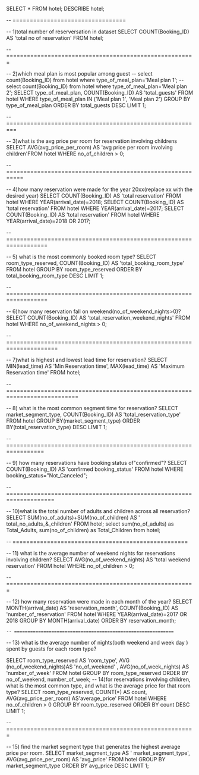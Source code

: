 SELECT * FROM hotel;
DESCRIBE hotel;


-- =================================

-- 1)total number of reserversation in dataset
SELECT COUNT(Booking_ID) AS 'total no of reservation' FROM hotel;

-- =======================================================

-- 2)which meal plan is most popular among guest
-- select count(Booking_ID) from hotel where type_of_meal_plan='Meal plan 1';
-- select count(Booking_ID) from hotel where type_of_meal_plan='Meal plan 2';
SELECT type_of_meal_plan, COUNT(Booking_ID) AS 'total_guests'
FROM hotel
WHERE type_of_meal_plan IN ('Meal plan 1', 'Meal plan 2')
GROUP BY type_of_meal_plan
ORDER BY total_guests DESC
LIMIT 1;


-- =========================================================


-- 3)what is the avg price per room for reservation involving childrens
SELECT AVG(avg_price_per_room) AS 'avg price per room involving children'FROM hotel WHERE no_of_children > 0;


-- ===========================================================


-- 4)how many reservation were made for the year 20xx(replace xx with the desired year)
SELECT COUNT(Booking_ID) AS 'total reservation' FROM hotel WHERE YEAR(arrival_date)=2018;
SELECT COUNT(Booking_ID) AS 'total reservation' FROM hotel WHERE YEAR(arrival_date)=2017;
SELECT COUNT(Booking_ID) AS 'total reservation' FROM hotel WHERE YEAR(arrival_date)=2018 OR 2017;


-- ==================================================================


-- 5) what is the most commonly booked room type?
SELECT room_type_reserved, COUNT(Booking_ID) AS 'total_booking_room_type'
FROM hotel
GROUP BY room_type_reserved
ORDER BY total_booking_room_type DESC
LIMIT 1;


-- ==================================================================


-- 6)how many reservation fall on weekend(no_of_weekend_nights>0)?
SELECT COUNT(Booking_ID) AS 'total_reservation_weekend_nights' FROM hotel WHERE no_of_weekend_nights > 0;


-- =====================================================================


-- 7)what is highest and lowest lead time for reservation?
SELECT MIN(lead_time) AS 'Min Reservation time', MAX(lead_time) AS 'Maximum Reservation time' FROM hotel;


-- ===========================================================================


-- 8) what is the most common segment time for reservation?
SELECT market_segment_type, COUNT(Booking_ID) AS 'total_reservation_type'
FROM hotel 
GROUP BY(market_segment_type)
ORDER BY(total_reservation_type) DESC
LIMIT 1;


-- =================================================================


-- 9) how many reservations have booking status of"confirmed"?
SELECT COUNT(Booking_ID) AS 'confirmed booking_status' FROM hotel WHERE booking_status="Not_Canceled"; 


-- ====================================================================


-- 10)what is the total number of adults and children across all reservation?
SELECT SUM(no_of_adults)+SUM(no_of_children) AS ' total_no_adults_&_children' FROM hotel;
select sum(no_of_adults) as Total_Adults,
sum(no_of_children) as Total_Children
from hotel;


   -- ===================================================

   
   -- 11) what is the average number of weekend nights for reservations involving children?
   SELECT AVG(no_of_weekend_nights) AS 'total weekend reservation' FROM hotel WHERE no_of_children > 0;

   
-- =======================================================


-- 12) how many reservation were made in each month of the year?
SELECT
    MONTH(arrival_date) AS 'reservation_month',
    COUNT(Booking_ID) AS 'number_of_reservation'
FROM
	hotel 
WHERE 
		YEAR(arrival_date)=2017 OR 2018
GROUP BY 
	MONTH(arrival_date)
ORDER BY
	reservation_month;

 
    -- ============================================================

    
-- 13) what is the average number of nights(both weekend and week day ) spent by guests for each room type?

SELECT
   room_type_reserved AS 'room_type',
   AVG (no_of_weekend_nights)AS 'no_of_weekend' , AVG(no_of_week_nights) AS 'number_of_week'
FROM
	hotel 
GROUP BY 
	room_type_reserved
ORDER BY
	no_of_weekend,
    number_of_week;
-- 14)for reservations involving children, what is the most common type, and what is the average price for that room type?
SELECT room_type_reserved, 
COUNT(*) AS count,
AVG(avg_price_per_room) AS'average_price'
FROM hotel
WHERE no_of_children > 0
GROUP BY room_type_reserved
ORDER BY count DESC
LIMIT 1;


-- =======================================================


-- 15) find the market segment type that generates the highest average price per room.
SELECT 
market_segment_type AS ' market_segment_type',
AVG(avg_price_per_room) AS 'avg_price'
FROM
hotel
GROUP BY
market_segment_type
ORDER BY 
avg_price DESC
LIMIT 1;


